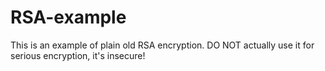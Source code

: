 # RSA-example

This is an example of plain old RSA encryption. DO NOT actually use it for serious encryption, it's insecure!
